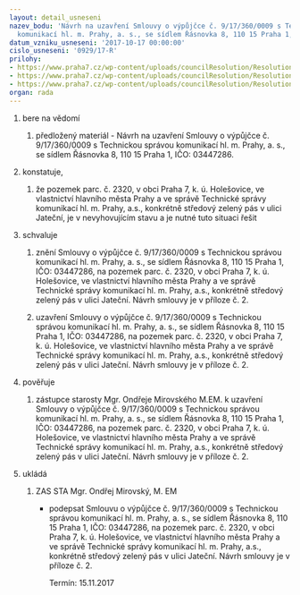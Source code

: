 ```yaml
---
layout: detail_usneseni
nazev_bodu: 'Návrh na uzavření Smlouvy o výpůjčce č. 9/17/360/0009 s Technickou správou
  komunikací hl. m. Prahy, a. s., se sídlem Řásnovka 8, 110 15 Praha 1, IČO: 03447286.'
datum_vzniku_usneseni: '2017-10-17 00:00:00'
cislo_usneseni: '0929/17-R'
prilohy:
- https://www.praha7.cz/wp-content/uploads/councilResolution/Resolutions/29546/export/DuvzprJatecni~258177.docx
- https://www.praha7.cz/wp-content/uploads/councilResolution/Resolutions/29546/export/9173600009kvetinovezahonyMCP7Jatecni~258176.docx
- https://www.praha7.cz/wp-content/uploads/councilResolution/Resolutions/29546/export/export~295081.pdf
organ: rada
---
```

<ol id="urzList" class="urzList_view"><li id="" class="urzClass1"><span name="1">bere na vědomí</span><ol class="urzOlClass decimal "><li style="text-align: left;" id="" class="urzClass2"><span><p>předložený materiál - Návrh na uzavření Smlouvy o výpůjčce č. 9/17/360/0009 s Technickou správou komunikací hl. m. Prahy, a. s., se sídlem Řásnovka 8, 110 15 Praha 1, IČO: 03447286.</p></span></li></ol></li><li id="" class="urzClass1"><span name="50">konstatuje,</span><ol class="urzOlClass decimal "><li style="text-align: left;" id="" class="urzClass2"><span><p>že pozemek parc. č. 2320, v obci Praha 7, k. ú. Holešovice,&nbsp;ve vlastnictví hlavního města Prahy a ve správě&nbsp;Technické správy komunikací hl. m. Prahy, a.s., konkrétně středový zelený pás v ulici Jateční, je v nevyhovujícím stavu a je nutné tuto situaci řešit</p></span></li></ol></li><li id="" class="urzClass1"><span name="24">schvaluje</span><ol class="urzOlClass decimal "><li style="text-align: left;" id="" class="urzClass2"><span><p>znění Smlouvy o výpůjčce č. 9/17/360/0009 s Technickou správou komunikací hl. m. Prahy, a. s., se sídlem Řásnovka 8, 110 15 Praha 1, IČO: 03447286, na pozemek parc. č. 2320, v obci Praha 7, k. ú. Holešovice, ve vlastnictví hlavního města Prahy a ve správě Technické správy komunikací hl. m. Prahy, a.s., konkrétně středový zelený pás v ulici Jateční. Návrh smlouvy je v příloze č. 2.</p></span></li><li style="text-align: left;" id="" class="urzClass2"><span><p>uzavření&nbsp;Smlouvy o výpůjčce č. 9/17/360/0009 s Technickou správou komunikací hl. m. Prahy, a. s., se sídlem Řásnovka 8, 110 15 Praha 1, IČO: 03447286, na pozemek parc. č. 2320, v obci Praha 7, k. ú. Holešovice, ve vlastnictví hlavního města Prahy a ve správě Technické správy komunikací hl. m. Prahy, a.s., konkrétně středový zelený pás v ulici Jateční. Návrh smlouvy je v příloze č. 2.</p></span></li></ol></li><li id="" class="urzClass1"><span name="16">pověřuje</span><ol class="urzOlClass decimal "><li style="text-align: left;" id="" class="urzClass2"><span><p>zástupce starosty Mgr. Ondřeje Mirovského M.EM. k uzavření Smlouvy o výpůjčce č. 9/17/360/0009 s Technickou správou komunikací hl. m. Prahy, a. s., se sídlem Řásnovka 8, 110 15 Praha 1, IČO: 03447286, na pozemek parc. č. 2320, v obci Praha 7, k. ú. Holešovice, ve vlastnictví hlavního města Prahy a ve správě Technické správy komunikací hl. m. Prahy, a.s., konkrétně středový zelený pás v ulici Jateční. Návrh smlouvy je v příloze č. 2.</p></span></li></ol></li><li class="urzClass1" id="urzUkoly"><span name="1">ukládá</span><ol class="urzOlClass"><li class="urzClass2"><span><p>ZAS STA Mgr. Ondřej Mirovský, M. EM</p></span><ul class="urzUlClass"><li class="urzClass3"><span><p>podepsat Smlouvu o výpůjčce č. 9/17/360/0009 s Technickou správou komunikací hl. m. Prahy, a. s., se sídlem Řásnovka 8, 110 15 Praha 1, IČO: 03447286, na pozemek parc. č. 2320, v obci Praha 7, k. ú. Holešovice, ve vlastnictví hlavního města Prahy a ve správě Technické správy komunikací hl. m. Prahy, a.s., konkrétně středový zelený pás v ulici Jateční. Návrh smlouvy je v příloze č. 2.</p></span><span class="urzUkolTermin">  Termín:&nbsp;15.11.2017</span></li></ul></li></ol></li></ol>